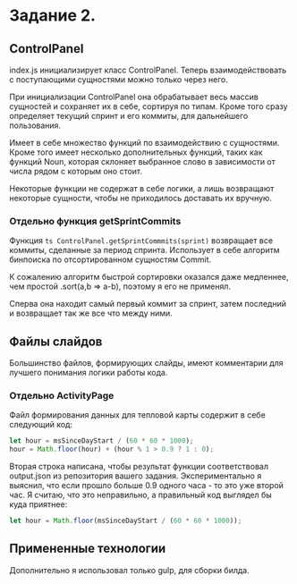 # Задание 2.

## ControlPanel

index.js инициализирует класс ControlPanel.
Теперь взаимодействовать с поступающими сущностями можно только через него.

При инициализации ControlPanel она обрабатывает весь массив сущностей и сохраняет их в себе, сортируя по типам. Кроме того сразу определяет текущий спринт и его коммиты, для дальнейшего пользования.

Имеет в себе множество функций по взаимодействию с сущностями.
Кроме того имеет несколько дополнительных функций, таких как функций Noun,
которая склоняет выбранное слово в зависимости от числа рядом с которым оно стоит.

Некоторые функции не содержат в себе логики, а лишь возвращают некоторые сущности, чтобы не приходилось доставать их вручную.

### Отдельно функция getSprintCommits

Функция `ts ControlPanel.getSprintCommmits(sprint)` возвращает все коммиты, сделанные за период спринта. Использует в себе алгоритм бинпоиска по отсортированном сущностям Commit.

К сожалению алгоритм быстрой сортировки оказался даже медленнее, чем простой .sort(a,b => a-b), поэтому я его не применял.

Сперва она находит самый первый коммит за спринт, затем последний и возвращает так же все что между ними.

## Файлы слайдов

Большинство файлов, формирующих слайды, имеют комментарии для лучшего понимания логики работы кода.

### Отдельно ActivityPage

Файл формирования данных для тепловой карты содержит в себе следующий код:

```ts
let hour = msSinceDayStart / (60 * 60 * 1000);
hour = Math.floor(hour) + (hour % 1 > 0.9 ? 1 : 0);
```

Вторая строка написана, чтобы результат функции соответствовал output.json из репозитория вашего задания. Экспериментально я выяснил, что если прошло больше 0.9 одного часа - то это уже второй час.
Я считаю, что это неправильно, а правильный код выглядел бы куда приятнее:

```ts
let hour = Math.floor(msSinceDayStart / (60 * 60 * 1000));
```

## Примененные технологии

Дополнительно я использовал только gulp, для сборки билда.
